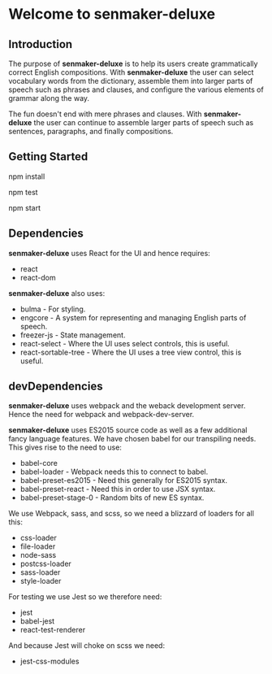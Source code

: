 # Welcome to senmaker-deluxe

## Introduction
The purpose of **senmaker-deluxe** is to help its users create grammatically correct English compositions. With **senmaker-deluxe** the user can select vocabulary words from the dictionary, assemble them into larger parts of speech such as phrases and clauses, and configure the various elements of grammar along the way.

The fun doesn't end with mere phrases and clauses. With **senmaker-deluxe** the user can continue to assemble larger parts of speech such as sentences, paragraphs, and finally compositions.

## Getting Started ##
npm install

npm test

npm start

## Dependencies ##

**senmaker-deluxe** uses React for the UI and hence requires:

* react
* react-dom

**senmaker-deluxe** also uses:

* bulma - For styling.
* engcore - A system for representing and managing English parts of speech.
* freezer-js - State management.
* react-select - Where the UI uses select controls, this is useful.
* react-sortable-tree - Where the UI uses a tree view control, this is useful.

## devDependencies

**senmaker-deluxe** uses webpack and the weback development server.  Hence the need for webpack and webpack-dev-server.

**senmaker-deluxe** uses ES2015 source code as well as a few additional fancy language features.  We have chosen babel for our transpiling needs. This gives rise to the need to use:

* babel-core
* babel-loader - Webpack needs this to connect to babel.
* babel-preset-es2015 - Need this generally for ES2015 syntax.
* babel-preset-react - Need this in order to use JSX syntax.
* babel-preset-stage-0 - Random bits of new ES syntax.

We use Webpack, sass, and scss, so we need a blizzard of loaders for all this:

* css-loader
* file-loader
* node-sass
* postcss-loader
* sass-loader
* style-loader

For testing we use Jest so we therefore need:

* jest
* babel-jest
* react-test-renderer

And because Jest will choke on scss we need:

* jest-css-modules
